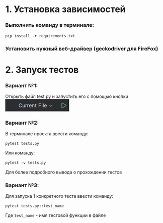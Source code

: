 # 1. Установка зависимостей
### Выполнить команду в терминале:
```
pip install -r requirements.txt
```
### Установить нужный веб-драйвер (geckodriver для FireFox)
# 2. Запуск тестов
### Вариант №1:
Открыть файл test.py и запустить его с помощью кнопки ![Image alt](https://github.com/XPNDD/BOLID/blob/master/md/img.png)
### Вариант №2:
В терминале проекта ввести команду:
```
pytest tests.py
```
Или команду:
```
pytest -v tests.py
``` 
Для более подробного вывода о прохождении тестов
### Вариант №3:
Для запуска 1 конкретного теста ввести команду:
```
pytest tests.py::test_name
``` 
Где ```test_name``` - имя тестовой функции в файле
